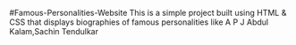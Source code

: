 #Famous-Personalities-Website
This is a simple project built using HTML & CSS that displays biographies of famous personalities like A P J Abdul Kalam,Sachin Tendulkar

